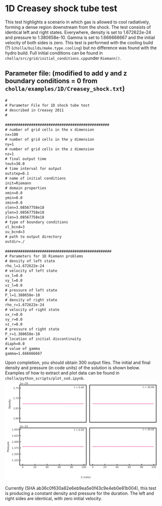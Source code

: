 # 1D Creasey shock tube test
This test highlights a scenario in which gas is allowed to cool radiatively, forming a dense region downstream from the shock. The test consists of identical left and right states. Everywhere, density is set to 1.672622e-24 and pressure to 1.380658e-10.
Gamma is set to 1.666666667 and the initial velocity of both sides is zero. This test is performed with the cooling build (?) (`cholla/builds/make.type.cooling`) but no difference was found with the hydro build. Full initial conditions can be found in `cholla/src/grid/initial_conditions.cpp`under `Riemann()`. 

## Parameter file: (**modified** to add y and z boundary conditions = 0 from `cholla/examples/1D/Creasey_shock.txt`)
```
#
# Parameter File for 1D shock tube test
# described in Creasey 2011
#

################################################
# number of grid cells in the x dimension
nx=100
# number of grid cells in the y dimension
ny=1
# number of grid cells in the z dimension
nz=1
# final output time
tout=30.0
# time interval for output
outstep=0.1
# name of initial conditions
init=Riemann
# domain properties
xmin=0.0
ymin=0.0
zmin=0.0
xlen=3.08567758e18
ylen=3.08567758e18
zlen=3.08567758e18
# type of boundary conditions
xl_bcnd=3
xu_bcnd=3
# path to output directory
outdir=./

#################################################
# Parameters for 1D Riemann problems
# density of left state
rho_l=1.672622e-24
# velocity of left state
vx_l=0.0
vy_l=0.0
vz_l=0.0
# pressure of left state
P_l=1.380658e-10
# density of right state
rho_r=1.672622e-24
# velocity of right state
vx_r=0.0
vy_r=0.0
vz_r=0.0
# pressure of right state
P_r=1.380658e-10
# location of initial discontinuity
diaph=0.0
# value of gamma
gamma=1.666666667
```
Upon completion, you should obtain 300 output files. The initial and final density and pressure (in code units) of the solution is shown below.  Examples of how to extract and plot data can be found in `cholla/python_scripts/plot_sod.ipynb`.  
<img src="./images/1dcreasey-shock_density_pressure.png" alt="Two rows of two scatter plots side by side. The first row shows density vs cells in the x direction while the second shows pressure vs cells in the x direction. The first column of each row shows the initial density/pressure, with the text 't = 0.00' in the upper right corner of both plots. The second row shows the final outcomes, with the text 't = 30.0' in the upper right corner of both plots. The initial plots are identical to the final plots for both density and pressure. Density is constant at 1.672622e-24 and pressure is constant at 1.380658e-10." width="1200" />  

Currently (SHA ab36c0f630a82e6eb9ea5e0f43c9e4eb0e81b004), this test is producing a constant density and pressure for the duration. The left and right sides are identical, with zero initial velocity.
